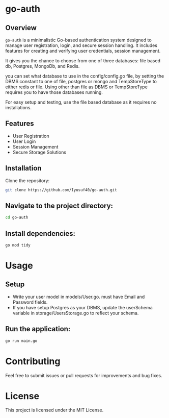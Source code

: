 # go-auth

## Overview

`go-auth` is a minimalistic Go-based authentication system designed to manage user registration, login, and secure session handling. It includes features for creating and verifying user credentials, session management.

It gives you the chance to choose from one of three databases: file based db, Postgres, MongoDb, and Redis.

you can set what database to use in the config/config.go file, by setting the DBMS constant to
one of file, postgres or mongo and TempStoreType to either redis or file. 
Using other than file as DBMS or TempStoreType requires you to have those databases running.

For easy setup and testing, use the file based database as it requires no installations.

## Features

- User Registration
- User Login
- Session Management
- Secure Storage Solutions

## Installation

Clone the repository:
```sh
git clone https://github.com/Iyusuf40/go-auth.git
```

## Navigate to the project directory:

```sh 
cd go-auth
```

## Install dependencies:

```sh 
go mod tidy
```

# Usage

## Setup
- Write your user model in models/User.go. must have Email and Password fields.
- If you have setup Postgres as your DBMS, update the userSchema variable in storage/UsersStorage.go to reflect your schema. 

## Run the application:

```sh 
go run main.go
```

# Contributing

Feel free to submit issues or pull requests for improvements and bug fixes.

# License

This project is licensed under the MIT License.